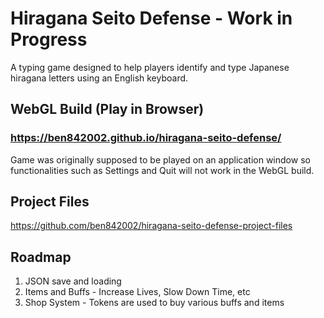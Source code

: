 # Hiragana Seito Defense - Work in Progress
A typing game designed to help players identify and type Japanese hiragana letters using an English keyboard.  

## WebGL Build (Play in Browser)
### https://ben842002.github.io/hiragana-seito-defense/  

Game was originally supposed to be played on an application window so functionalities such as Settings and Quit will not work in the WebGL build.

## Project Files
https://github.com/ben842002/hiragana-seito-defense-project-files

## Roadmap
1. JSON save and loading
2. Items and Buffs - Increase Lives, Slow Down Time, etc
3. Shop System - Tokens are used to buy various buffs and items 
